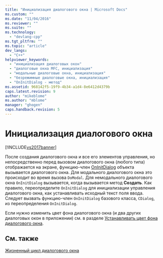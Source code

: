 ```yaml
---
title: "Инициализация диалогового окна | Microsoft Docs"
ms.custom: ""
ms.date: "11/04/2016"
ms.reviewer: ""
ms.suite: ""
ms.technology: 
  - "devlang-cpp"
ms.tgt_pltfrm: ""
ms.topic: "article"
dev_langs: 
  - "C++"
helpviewer_keywords: 
  - "инициализация диалоговых окон"
  - "диалоговые окна MFC, инициализация"
  - "модальные диалоговые окна, инициализация"
  - "безрежимные диалоговые окна, инициализация"
  - "OnInitDialog - метод"
ms.assetid: 968142f5-19f9-4b34-a1d4-8e6412d4379b
caps.latest.revision: 9
author: "mikeblome"
ms.author: "mblome"
manager: "ghogen"
caps.handback.revision: 5
---
```

# Инициализация диалогового окна
[!INCLUDE[vs2017banner](../assembler/inline/includes/vs2017banner.md)]

После создания диалогового окна и все его элементов управления, но непосредственно перед вызовом диалогового окна \(любого типа\) отображается на экране, функцию\-член [OnInitDialog](../Topic/CDialog::OnInitDialog.md) объекта вызывается диалогового окна.  Для модального диалогового окна это происходит во время вызова `DoModal`.  Для немодального диалогового окна `OnInitDialog` вызывается, когда вызывается метод **Создать**.  Как правило, переопределите `OnInitDialog` для инициализации управления диалогового окна, как устанавливать исходный текст поля ввода.  Следует вызвать функцию\-член `OnInitDialog` базового класса, `CDialog`, из переопределения `OnInitDialog`.  
  
 Если нужно изменить цвет фона диалогового окна \(и два других диалоговых окон в приложении\) см. в разделе [Устанавливать цвет фона диалогового окна](../mfc/setting-the-dialog-box’s-background-color.md).  
  
## См. также  
 [Жизненный цикл диалогового окна](../mfc/life-cycle-of-a-dialog-box.md)